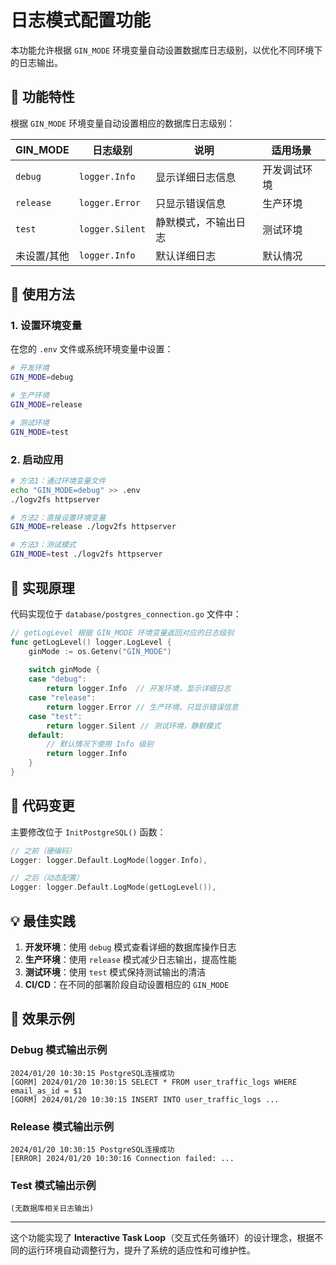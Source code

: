 # 日志模式配置功能

本功能允许根据 `GIN_MODE` 环境变量自动设置数据库日志级别，以优化不同环境下的日志输出。

## 🚀 功能特性

根据 `GIN_MODE` 环境变量自动设置相应的数据库日志级别：

| GIN_MODE | 日志级别 | 说明 | 适用场景 |
|----------|----------|------|----------|
| `debug` | `logger.Info` | 显示详细日志信息 | 开发调试环境 |
| `release` | `logger.Error` | 只显示错误信息 | 生产环境 |
| `test` | `logger.Silent` | 静默模式，不输出日志 | 测试环境 |
| 未设置/其他 | `logger.Info` | 默认详细日志 | 默认情况 |

## 📖 使用方法

### 1. 设置环境变量

在您的 `.env` 文件或系统环境变量中设置：

```bash
# 开发环境
GIN_MODE=debug

# 生产环境  
GIN_MODE=release

# 测试环境
GIN_MODE=test
```

### 2. 启动应用

```bash
# 方法1：通过环境变量文件
echo "GIN_MODE=debug" >> .env
./logv2fs httpserver

# 方法2：直接设置环境变量
GIN_MODE=release ./logv2fs httpserver

# 方法3：测试模式
GIN_MODE=test ./logv2fs httpserver
```

## 🎯 实现原理

代码实现位于 `database/postgres_connection.go` 文件中：

```go
// getLogLevel 根据 GIN_MODE 环境变量返回对应的日志级别
func getLogLevel() logger.LogLevel {
    ginMode := os.Getenv("GIN_MODE")
    
    switch ginMode {
    case "debug":
        return logger.Info  // 开发环境，显示详细日志
    case "release":
        return logger.Error // 生产环境，只显示错误信息
    case "test":
        return logger.Silent // 测试环境，静默模式
    default:
        // 默认情况下使用 Info 级别
        return logger.Info
    }
}
```

## 🔧 代码变更

主要修改位于 `InitPostgreSQL()` 函数：

```go
// 之前（硬编码）
Logger: logger.Default.LogMode(logger.Info),

// 之后（动态配置）
Logger: logger.Default.LogMode(getLogLevel()),
```

## 💡 最佳实践

1. **开发环境**：使用 `debug` 模式查看详细的数据库操作日志
2. **生产环境**：使用 `release` 模式减少日志输出，提高性能
3. **测试环境**：使用 `test` 模式保持测试输出的清洁
4. **CI/CD**：在不同的部署阶段自动设置相应的 `GIN_MODE`

## 🎪 效果示例

### Debug 模式输出示例
```
2024/01/20 10:30:15 PostgreSQL连接成功
[GORM] 2024/01/20 10:30:15 SELECT * FROM user_traffic_logs WHERE email_as_id = $1
[GORM] 2024/01/20 10:30:15 INSERT INTO user_traffic_logs ...
```

### Release 模式输出示例
```
2024/01/20 10:30:15 PostgreSQL连接成功
[ERROR] 2024/01/20 10:30:16 Connection failed: ...
```

### Test 模式输出示例
```
(无数据库相关日志输出)
```

---

这个功能实现了 **Interactive Task Loop**（交互式任务循环）的设计理念，根据不同的运行环境自动调整行为，提升了系统的适应性和可维护性。 